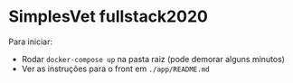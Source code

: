# SimplesVet fullstack2020

Para iniciar: 
- Rodar `docker-compose up` na pasta raiz (pode demorar alguns minutos)
- Ver as instruções para o front em `./app/README.md`
